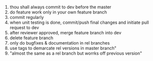 1. thou shall always commit to dev before the master
2. do feature work only in your own feature branch  
3. commit regularly
4. when unit testing is done, commit/push final changes and initiate pull request to dev
5. after reviewer approved, merge feature branch into dev
6. delete feature branch
7. only do bugfixes & documentation in rel branches
8. use tags to demarcate rel versions in master branch"
9. "almost the same as a rel branch but worrks off previous version" 

